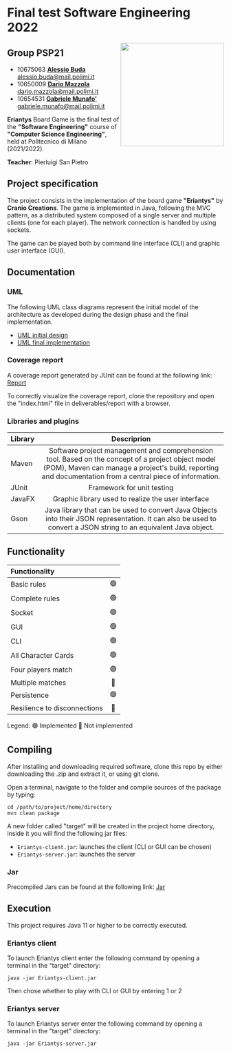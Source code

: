 # Final test Software Engineering 2022

<img src="https://www.craniocreations.it/wp-content/uploads/2021/06/Eriantys_scatolaFrontombra-600x600.png" width=240px height=240px align="right" alt=""/>

## Group PSP21

- 10675063    [**Alessio Buda**](https://github.com/alessio-buda) <br>alessio.buda@mail.polimi.it
- 10650009    [**Dario Mazzola**](https://github.com/DarioMazzola) <br>dario.mazzola@mail.polimi.it
- 10654531    [**Gabriele Munafo'**](https://github.com/GabrieleMunafo) <br>gabriele.munafo@mail.polimi.it

**Eriantys** Board Game is the final test of the **"Software Engineering"** course of **"Computer Science Engineering"**, held at Politecnico di Milano (2021/2022).

**Teacher**: Pierluigi San Pietro

## Project specification 

The project consists in the implementation of the board game **"Eriantys"** by **Cranio Creations**. The game is implemented in Java, following the MVC pattern, as a distributed system composed of a single server and multiple clients (one for each player). The network connection is handled by using sockets.

The game can be played both by command line interface (CLI) and graphic user interface (GUI).

## Documentation

### UML

The following UML class diagrams represent the initial model of the architecture as developed during the design phase and the final implementation.

- [UML initial design](https://github.com/DarioMazzola/ing-sw-2022-Buda-Mazzola-Munafo/blob/main/deliverables/UML_initial_design.png)
- [UML final implementation](https://github.com/DarioMazzola/ing-sw-2022-Buda-Mazzola-Munafo/blob/main/deliverables/UML_final_implementation.png)

### Coverage report

A coverage report generated by JUnit can be found at the following link: [Report](https://github.com/DarioMazzola/ing-sw-2022-Buda-Mazzola-Munafo/tree/main/deliverables/report)

To correctly visualize the coverage report, clone the repository and open the "index.html" file in deliverables/report with a browser.

### Libraries and plugins

| Library |                                                                                                  Descriprion                                                                                                   |
|:--------|:--------------------------------------------------------------------------------------------------------------------------------------------------------------------------------------------------------------:|
| Maven   | Software project management and comprehension tool. Based on the concept of a project object model (POM), Maven can manage a project's build, reporting and documentation from a central piece of information. |
| JUnit   |                                                                                           Framework for unit testing                                                                                           |
| JavaFX  |                                                                               Graphic library used to realize the user interface                                                                               |
| Gson    |                   Java library that can be used to convert Java Objects into their JSON representation. It can also be used to convert a JSON string to an equivalent Java object.                   |


## Functionality

| Functionality                |     |
|:-----------------------------|:---:|
| Basic rules                  | 🟢  |
| Complete rules               | 🟢  |
| Socket                       | 🟢  |
| GUI                          | 🟢  |
| CLI                          | 🟢  |
| All Character Cards          | 🟢  |
| Four players match           | 🟢  |
| Multiple matches             | 🔴  |
| Persistence                  | 🟢  |
| Resilience to disconnections | 🔴  |

Legend: 🟢 Implemented 
        🔴 Not implemented

## Compiling 

After installing and downloading required software, clone this repo by either downloading the .zip and extract it, or using git clone.

Open a terminal, navigate to the folder and compile sources of the package by typing:

```
cd /path/to/project/home/directory
mvn clean package
```

A new folder called "target" will be created in the project home directory, inside it you will find the following jar files:

- `Eriantys-client.jar`: launches the client (CLI or GUI can be chosen)
- `Eriantys-server.jar`: launches the server

### Jar

Precompiled Jars can be found at the following link: [Jar]()

## Execution

This project requires Java 11 or higher to be correctly executed.

### Eriantys client

To launch Eriantys client enter the following command by opening a terminal in the "target" directory:

```
java -jar Eriantys-client.jar
```

Then chose whether to play with CLI or GUI by entering 1 or 2

### Eriantys server

To launch Eriantys server enter the following command by opening a terminal in the "target" directory:

```
java -jar Eriantys-server.jar
```
